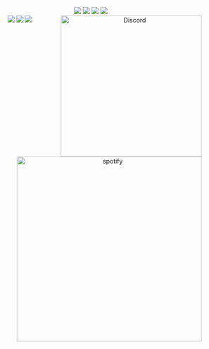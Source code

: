 <p align="center">
  <img src="https://img.shields.io/badge/Code-JavaScript-informational?style=flat&logo=JavaScript&color=F7DF1E">
  <img src="https://img.shields.io/badge/Code-React-informational?style=flat&logo=react&color=61DAFB">

  <img src="https://img.shields.io/badge/Code-Node.js-informational?style=flat&logo=Node.js&color=3D883B">
  
  <img src="https://img.shields.io/badge/Code-HTML5-informational?style=flat&logo=HTML5&color=E34F26">
  <br>
  
  <img src="https://img.shields.io/badge/Style-CSS3-informational?style=flat&logo=CSS3&color=1572B6">

  <img src="https://img.shields.io/badge/Style-Styled--Components-informational?style=flat&logo=styled-components&color=CC6699">
  <img src="https://img.shields.io/badge/Style-Bootstrap-informational?style=flat&logo=Bootstrap&color=7952B3">
  


   <img src="https://discord-readme-badge.vercel.app/api?id=757541653061042250" alt="Discord" align="right" width=320/>
<br>


<img src="https://spotify-github-profile.vercel.app/api/view?uid=31sweivbvmdcv5tk3cus5j45k7fq&cover_image=true&theme=default&show_offline=false&background_color=121212" alt="spotify" align="right" width=420/>

<!-- xD -->
